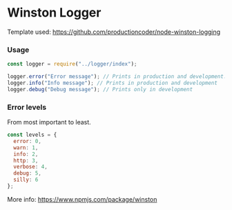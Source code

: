 # Winston Logger

Template used: https://github.com/productioncoder/node-winston-logging

### Usage

```javascript
const logger = require("../logger/index");

logger.error("Error message"); // Prints in production and development. Behaviour can be changed in index.js
logger.info("Info message"); // Prints in production and development
logger.debug("Debug message"); // Prints only in development
```

### Error levels

From most important to least. 

```javascript
const levels = {
  error: 0,
  warn: 1,
  info: 2,
  http: 3,
  verbose: 4,
  debug: 5,
  silly: 6
};
```

More info: https://www.npmjs.com/package/winston